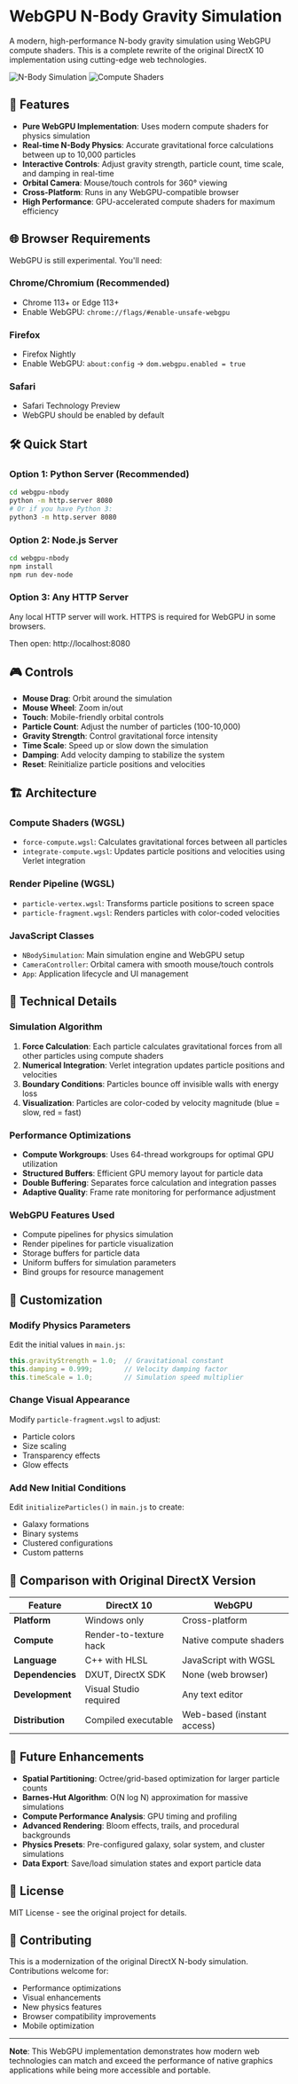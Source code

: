 # WebGPU N-Body Gravity Simulation

A modern, high-performance N-body gravity simulation using WebGPU compute shaders. This is a complete rewrite of the original DirectX 10 implementation using cutting-edge web technologies.

![N-Body Simulation](https://img.shields.io/badge/WebGPU-Enabled-brightgreen)
![Compute Shaders](https://img.shields.io/badge/WGSL-Compute%20Shaders-blue)

## 🚀 Features

- **Pure WebGPU Implementation**: Uses modern compute shaders for physics simulation
- **Real-time N-Body Physics**: Accurate gravitational force calculations between up to 10,000 particles
- **Interactive Controls**: Adjust gravity strength, particle count, time scale, and damping in real-time
- **Orbital Camera**: Mouse/touch controls for 360° viewing
- **Cross-Platform**: Runs in any WebGPU-compatible browser
- **High Performance**: GPU-accelerated compute shaders for maximum efficiency

## 🌐 Browser Requirements

WebGPU is still experimental. You'll need:

### Chrome/Chromium (Recommended)
- Chrome 113+ or Edge 113+
- Enable WebGPU: `chrome://flags/#enable-unsafe-webgpu`

### Firefox
- Firefox Nightly
- Enable WebGPU: `about:config` → `dom.webgpu.enabled = true`

### Safari
- Safari Technology Preview
- WebGPU should be enabled by default

## 🛠️ Quick Start

### Option 1: Python Server (Recommended)
```bash
cd webgpu-nbody
python -m http.server 8080
# Or if you have Python 3:
python3 -m http.server 8080
```

### Option 2: Node.js Server
```bash
cd webgpu-nbody
npm install
npm run dev-node
```

### Option 3: Any HTTP Server
Any local HTTP server will work. HTTPS is required for WebGPU in some browsers.

Then open: http://localhost:8080

## 🎮 Controls

- **Mouse Drag**: Orbit around the simulation
- **Mouse Wheel**: Zoom in/out
- **Touch**: Mobile-friendly orbital controls
- **Particle Count**: Adjust the number of particles (100-10,000)
- **Gravity Strength**: Control gravitational force intensity
- **Time Scale**: Speed up or slow down the simulation
- **Damping**: Add velocity damping to stabilize the system
- **Reset**: Reinitialize particle positions and velocities

## 🏗️ Architecture

### Compute Shaders (WGSL)
- `force-compute.wgsl`: Calculates gravitational forces between all particles
- `integrate-compute.wgsl`: Updates particle positions and velocities using Verlet integration

### Render Pipeline (WGSL)  
- `particle-vertex.wgsl`: Transforms particle positions to screen space
- `particle-fragment.wgsl`: Renders particles with color-coded velocities

### JavaScript Classes
- `NBodySimulation`: Main simulation engine and WebGPU setup
- `CameraController`: Orbital camera with smooth mouse/touch controls
- `App`: Application lifecycle and UI management

## 🔧 Technical Details

### Simulation Algorithm
1. **Force Calculation**: Each particle calculates gravitational forces from all other particles using compute shaders
2. **Numerical Integration**: Verlet integration updates particle positions and velocities
3. **Boundary Conditions**: Particles bounce off invisible walls with energy loss
4. **Visualization**: Particles are color-coded by velocity magnitude (blue = slow, red = fast)

### Performance Optimizations
- **Compute Workgroups**: Uses 64-thread workgroups for optimal GPU utilization
- **Structured Buffers**: Efficient GPU memory layout for particle data
- **Double Buffering**: Separates force calculation and integration passes
- **Adaptive Quality**: Frame rate monitoring for performance adjustment

### WebGPU Features Used
- Compute pipelines for physics simulation
- Render pipelines for particle visualization  
- Storage buffers for particle data
- Uniform buffers for simulation parameters
- Bind groups for resource management

## 🎨 Customization

### Modify Physics Parameters
Edit the initial values in `main.js`:
```javascript
this.gravityStrength = 1.0;  // Gravitational constant
this.damping = 0.999;        // Velocity damping factor
this.timeScale = 1.0;        // Simulation speed multiplier
```

### Change Visual Appearance
Modify `particle-fragment.wgsl` to adjust:
- Particle colors
- Size scaling
- Transparency effects
- Glow effects

### Add New Initial Conditions
Edit `initializeParticles()` in `main.js` to create:
- Galaxy formations
- Binary systems  
- Clustered configurations
- Custom patterns

## 🚧 Comparison with Original DirectX Version

| Feature | DirectX 10 | WebGPU |
|---------|------------|---------|
| **Platform** | Windows only | Cross-platform |
| **Compute** | Render-to-texture hack | Native compute shaders |
| **Language** | C++ with HLSL | JavaScript with WGSL |
| **Dependencies** | DXUT, DirectX SDK | None (web browser) |
| **Development** | Visual Studio required | Any text editor |
| **Distribution** | Compiled executable | Web-based (instant access) |

## 🔮 Future Enhancements

- **Spatial Partitioning**: Octree/grid-based optimization for larger particle counts
- **Barnes-Hut Algorithm**: O(N log N) approximation for massive simulations  
- **Compute Performance Analysis**: GPU timing and profiling
- **Advanced Rendering**: Bloom effects, trails, and procedural backgrounds
- **Physics Presets**: Pre-configured galaxy, solar system, and cluster simulations
- **Data Export**: Save/load simulation states and export particle data

## 📝 License

MIT License - see the original project for details.

## 🤝 Contributing

This is a modernization of the original DirectX N-body simulation. Contributions welcome for:
- Performance optimizations
- Visual enhancements  
- New physics features
- Browser compatibility improvements
- Mobile optimization

---

**Note**: This WebGPU implementation demonstrates how modern web technologies can match and exceed the performance of native graphics applications while being more accessible and portable.